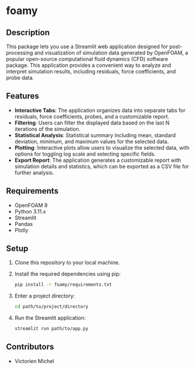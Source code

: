 # foamy

## Description
This package lets you use a Streamlit web application designed for post-processing and visualization of simulation data generated by OpenFOAM, a popular open-source computational fluid dynamics (CFD) software package. This application provides a convenient way to analyze and interpret simulation results, including residuals, force coefficients, and probe data.

## Features
- **Interactive Tabs**: The application organizes data into separate tabs for residuals, force coefficients, probes, and a customizable report.
- **Filtering**: Users can filter the displayed data based on the last N iterations of the simulation.
- **Statistical Analysis**: Statistical summary including mean, standard deviation, minimum, and maximum values for the selected data.
- **Plotting**: Interactive plots allow users to visualize the selected data, with options for toggling log scale and selecting specific fields.
- **Export Report**: The application generates a customizable report with simulation details and statistics, which can be exported as a CSV file for further analysis.

## Requirements
- OpenFOAM 9
- Python 3.11.x
- Streamlit
- Pandas
- Plotly

## Setup
1. Clone this repository to your local machine.
2. Install the required dependencies using pip:
    ```bash
    pip install -r foamy/requirements.txt
    ```

3. Enter a project directory:
   ```bash
   cd path/to/project/directory
   ```
4. Run the Streamlit application:
    ```bash
    streamlit run path/to/app.py
    ```

## Contributors
- Victorien Michel
